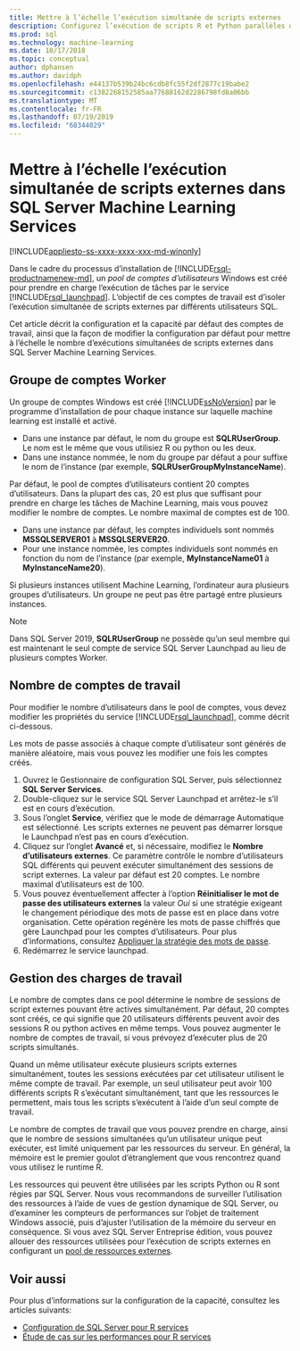 ```yaml
---
title: Mettre à l’échelle l’exécution simultanée de scripts externes
description: Configurez l’exécution de scripts R et Python parallèles ou simultanés dans un pool de comptes d’utilisateur pour mettre à l’échelle SQL Server Machine Learning Services.
ms.prod: sql
ms.technology: machine-learning
ms.date: 10/17/2018
ms.topic: conceptual
author: dphansen
ms.author: davidph
ms.openlocfilehash: e44137b539b24bc6cdb8fc55f2df2877c19babe2
ms.sourcegitcommit: c1382268152585aa77688162d2286798fd8a06bb
ms.translationtype: MT
ms.contentlocale: fr-FR
ms.lasthandoff: 07/19/2019
ms.locfileid: "68344029"
---
```

# <a name="scale-concurrent-execution-of-external-scripts-in-sql-server-machine-learning-services"></a>Mettre à l’échelle l’exécution simultanée de scripts externes dans SQL Server Machine Learning Services
[!INCLUDE[appliesto-ss-xxxx-xxxx-xxx-md-winonly](../../includes/appliesto-ss-xxxx-xxxx-xxx-md-winonly.md)]

Dans le cadre du processus d’installation de [!INCLUDE[rsql-productnamenew-md](../../includes/rsql-productnamenew-md.md)], un *pool de comptes d’utilisateurs* Windows est créé pour prendre en charge l’exécution de tâches par le service [!INCLUDE[rsql_launchpad](../../includes/rsql-launchpad-md.md)]. L’objectif de ces comptes de travail est d’isoler l’exécution simultanée de scripts externes par différents utilisateurs SQL.

Cet article décrit la configuration et la capacité par défaut des comptes de travail, ainsi que la façon de modifier la configuration par défaut pour mettre à l’échelle le nombre d’exécutions simultanées de scripts externes dans SQL Server Machine Learning Services.

## <a name="worker-account-group"></a>Groupe de comptes Worker

Un groupe de comptes Windows est créé [!INCLUDE[ssNoVersion](../../includes/ssnoversion-md.md)] par le programme d’installation de pour chaque instance sur laquelle machine learning est installé et activé.

- Dans une instance par défaut, le nom du groupe est **SQLRUserGroup**. Le nom est le même que vous utilisiez R ou python ou les deux.
- Dans une instance nommée, le nom du groupe par défaut a pour suffixe le nom de l’instance (par exemple, **SQLRUserGroupMyInstanceName**).

Par défaut, le pool de comptes d’utilisateurs contient 20 comptes d’utilisateurs. Dans la plupart des cas, 20 est plus que suffisant pour prendre en charge les tâches de Machine Learning, mais vous pouvez modifier le nombre de comptes. Le nombre maximal de comptes est de 100.

- Dans une instance par défaut, les comptes individuels sont nommés **MSSQLSERVER01** à **MSSQLSERVER20**.
- Pour une instance nommée, les comptes individuels sont nommés en fonction du nom de l’instance (par exemple, **MyInstanceName01** à **MyInstanceName20**).

Si plusieurs instances utilisent Machine Learning, l’ordinateur aura plusieurs groupes d’utilisateurs. Un groupe ne peut pas être partagé entre plusieurs instances.

> [!Note]
> Dans SQL Server 2019, **SQLRUserGroup** ne possède qu’un seul membre qui est maintenant le seul compte de service SQL Server Launchpad au lieu de plusieurs comptes Worker.

<a name = "HowToChangeGroup"> </a>

## <a name="number-of-worker-accounts"></a>Nombre de comptes de travail

Pour modifier le nombre d’utilisateurs dans le pool de comptes, vous devez modifier les propriétés du service [!INCLUDE[rsql_launchpad](../../includes/rsql-launchpad-md.md)], comme décrit ci-dessous.

Les mots de passe associés à chaque compte d’utilisateur sont générés de manière aléatoire, mais vous pouvez les modifier une fois les comptes créés.

1. Ouvrez le Gestionnaire de configuration SQL Server, puis sélectionnez **SQL Server Services**.
2. Double-cliquez sur le service SQL Server Launchpad et arrêtez-le s’il est en cours d’exécution.
3.  Sous l’onglet **Service**, vérifiez que le mode de démarrage Automatique est sélectionné. Les scripts externes ne peuvent pas démarrer lorsque le Launchpad n’est pas en cours d’exécution.
4.  Cliquez sur l’onglet **Avancé** et, si nécessaire, modifiez le **Nombre d’utilisateurs externes**. Ce paramètre contrôle le nombre d’utilisateurs SQL différents qui peuvent exécuter simultanément des sessions de script externes. La valeur par défaut est 20 comptes. Le nombre maximal d’utilisateurs est de 100.
5. Vous pouvez éventuellement affecter à l’option **Réinitialiser le mot de passe des utilisateurs externes** la valeur _Oui_ si une stratégie exigeant le changement périodique des mots de passe est en place dans votre organisation. Cette opération regénère les mots de passe chiffrés que gère Launchpad pour les comptes d’utilisateurs. Pour plus d’informations, consultez [Appliquer la stratégie des mots de passe](../security/sql-server-launchpad-service-account.md#bkmk_EnforcePolicy).
6.  Redémarrez le service launchpad.

## <a name="managing-workloads"></a>Gestion des charges de travail

Le nombre de comptes dans ce pool détermine le nombre de sessions de script externes pouvant être actives simultanément.  Par défaut, 20 comptes sont créés, ce qui signifie que 20 utilisateurs différents peuvent avoir des sessions R ou python actives en même temps. Vous pouvez augmenter le nombre de comptes de travail, si vous prévoyez d’exécuter plus de 20 scripts simultanés.

Quand un même utilisateur exécute plusieurs scripts externes simultanément, toutes les sessions exécutées par cet utilisateur utilisent le même compte de travail. Par exemple, un seul utilisateur peut avoir 100 différents scripts R s’exécutant simultanément, tant que les ressources le permettent, mais tous les scripts s’exécutent à l’aide d’un seul compte de travail.

Le nombre de comptes de travail que vous pouvez prendre en charge, ainsi que le nombre de sessions simultanées qu’un utilisateur unique peut exécuter, est limité uniquement par les ressources du serveur. En général, la mémoire est le premier goulot d’étranglement que vous rencontrez quand vous utilisez le runtime R.

Les ressources qui peuvent être utilisées par les scripts Python ou R sont régies par SQL Server. Nous vous recommandons de surveiller l’utilisation des ressources à l’aide de vues de gestion dynamique de SQL Server, ou d’examiner les compteurs de performances sur l’objet de traitement Windows associé, puis d’ajuster l’utilisation de la mémoire du serveur en conséquence. Si vous avez SQL Server Entreprise édition, vous pouvez allouer des ressources utilisées pour l’exécution de scripts externes en configurant un [pool de ressources externes](how-to-create-a-resource-pool.md).

## <a name="see-also"></a>Voir aussi

Pour plus d’informations sur la configuration de la capacité, consultez les articles suivants:

- [Configuration de SQL Server pour R services](../../advanced-analytics/r/sql-server-configuration-r-services.md)
- [Étude de cas sur les performances pour R services](../../advanced-analytics/r/performance-case-study-r-services.md)
